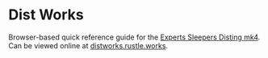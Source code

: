 # Dist Works

Browser-based quick reference guide for the [Experts Sleepers Disting mk4](http://www.expert-sleepers.co.uk/disting.html). Can be viewed online at [distworks.rustle.works](http://distworks.rustle.works).
